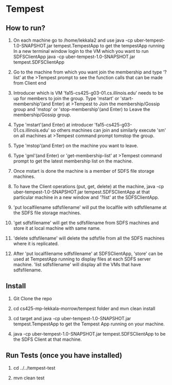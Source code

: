Tempest
=======

How to run?
-----------
1) On each machine go to /home/lekkala2 and use java -cp uber-tempest-1.0-SNAPSHOT.jar tempest.TempestApp to get the tempestApp running
In a new terminal window login to the VM which you want to run SDFSClientApp java -cp uber-tempest-1.0-SNAPSHOT.jar tempest.SDFSClientApp

2) Go to the machine from which you want join the membership and type ‘?list’ at the >Tempest prompt to see the function calls that can be made from Client end

3) Introducer which is VM 'fa15-cs425-g03-01.cs.illinois.edu' needs to be up for members to join the group.
Type 'mstart' or 'start-membership'(and Enter) at >Tempest to Join the membership/Gossip group and 'mstop' or 'stop-membership'(and Enter) to Leave the membership/Gossip group.  

4) Type 'mstart'(and Enter) at introducer 'fa15-cs425-g03-01.cs.illinois.edu' so others machines can join and similarly execute 'sm' on all machines at >Tempest command prompt tomstop the group.

5) Type 'mstop'(and Enter) on the machine you want to leave.

6) Type 'gml'(and Enter) or 'get-membership-list' at >Tempest command prompt to get the latest membership list on the machine. 

7) Once mstart is done the machine is a member of SDFS file storage machines.

8) To have the Client operations (put, get, delete) at the machine, java -cp uber-tempest-1.0-SNAPSHOT.jar tempest.SDFSClientApp at that particular machine in a new window and '?list' at the SDFSClientApp.

9) 'put localfilename sdfsfilename' will put the localfile with sdfsfilename at the SDFS file storage machines.

10) 'get sdfsfilename' will get the sdfsfilename from SDFS machines and store it at local machine with same name.

11) 'delete sdfsfilename' will delete the sdfsfile from all the SDFS machines where it is replicated.

12) After 'put localfilename sdfsfilename' at SDFSClientApp, 'store' can be used at TempestApp running to display files at each SDFS server machine.
'list sdfsfilename' will display all the VMs that have sdfsfilename.


Install
-------
1) Git Clone the repo 

2) cd cs425-mp-lekkala-morrow/tempest folder and mvn clean install 

3) cd target and java -cp uber-tempest-1.0-SNAPSHOT.jar tempest.TempestApp to get the Tempest App running on your machine.

4) java -cp uber-tempest-1.0-SNAPSHOT.jar tempest.SDFSClientApp to be the SDFS Client at that machine. 

Run Tests (once you have installed)
-----------------------------------
1) cd ../../tempest-test

2) mvn clean test
